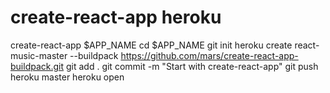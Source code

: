 create-react-app heroku
=======================
create-react-app $APP_NAME
cd $APP_NAME
git init
heroku create react-music-master --buildpack https://github.com/mars/create-react-app-buildpack.git
git add .
git commit -m "Start with create-react-app"
git push heroku master
heroku open